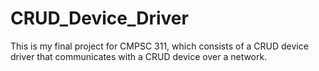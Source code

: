 CRUD_Device_Driver
==================

This is my final project for CMPSC 311, which consists of a CRUD device driver that communicates with a CRUD device over a network.
